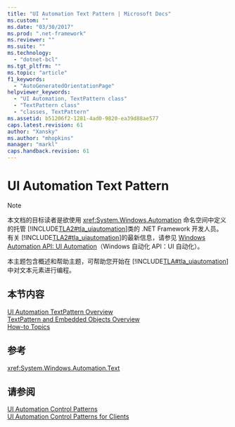 ```yaml
---
title: "UI Automation Text Pattern | Microsoft Docs"
ms.custom: ""
ms.date: "03/30/2017"
ms.prod: ".net-framework"
ms.reviewer: ""
ms.suite: ""
ms.technology: 
  - "dotnet-bcl"
ms.tgt_pltfrm: ""
ms.topic: "article"
f1_keywords: 
  - "AutoGeneratedOrientationPage"
helpviewer_keywords: 
  - "UI Automation, TextPattern class"
  - "TextPattern class"
  - "classes, TextPattern"
ms.assetid: b51206f2-1281-4ad0-9820-ea39d88ae577
caps.latest.revision: 61
author: "Xansky"
ms.author: "mhopkins"
manager: "markl"
caps.handback.revision: 61
---
```

# UI Automation Text Pattern
> [!NOTE]
>  本文档的目标读者是欲使用 <xref:System.Windows.Automation> 命名空间中定义的托管 [!INCLUDE[TLA2#tla_uiautomation](../../../includes/tla2sharptla-uiautomation-md.md)]类的 .NET Framework 开发人员。  有关 [!INCLUDE[TLA2#tla_uiautomation](../../../includes/tla2sharptla-uiautomation-md.md)]的最新信息，请参见 [Windows Automation API: UI Automation](http://go.microsoft.com/fwlink/?LinkID=156746)（Windows 自动化 API：UI 自动化）。  
  
 本主题包含概述和帮助主题，可帮助您开始在 [!INCLUDE[TLA#tla_uiautomation](../../../includes/tlasharptla-uiautomation-md.md)]中对文本元素进行编程。  
  
## 本节内容  
 [UI Automation TextPattern Overview](../../../docs/framework/ui-automation/ui-automation-textpattern-overview.md)  
 [TextPattern and Embedded Objects Overview](../../../docs/framework/ui-automation/textpattern-and-embedded-objects-overview.md)  
 [How\-to Topics](../../../docs/framework/ui-automation/ui-automation-text-pattern-how-to-topics.md)  
  
## 参考  
 <xref:System.Windows.Automation.Text>  
  
## 请参阅  
 [UI Automation Control Patterns](../../../docs/framework/ui-automation/ui-automation-control-patterns.md)   
 [UI Automation Control Patterns for Clients](../../../docs/framework/ui-automation/ui-automation-control-patterns-for-clients.md)